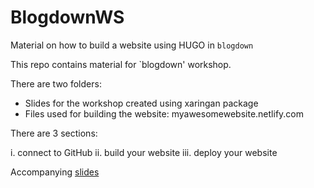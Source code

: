 # BlogdownWS
Material on how to build a website using HUGO in `blogdown`

This repo contains material for `blogdown' workshop.

There are two folders:
-	Slides for the workshop created using xaringan package
-	Files used for building the website: myawesomewebsite.netlify.com

There are 3 sections: 

i.	connect to GitHub
ii.	build your website
iii.	deploy your website

Accompanying [slides](https://tanjakec.github.io/WiDS/Blogdown_WS_Slides/blogdown_workshop.html)
